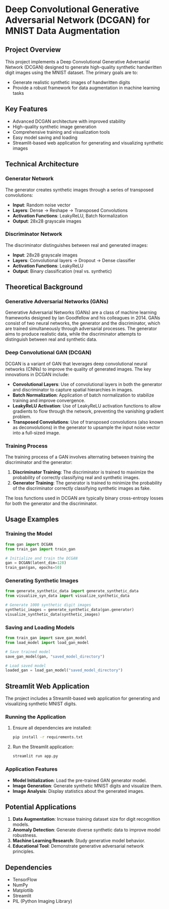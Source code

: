 # Deep Convolutional Generative Adversarial Network (DCGAN) for MNIST Data Augmentation

## Project Overview

This project implements a Deep Convolutional Generative Adversarial Network (DCGAN) designed to generate high-quality synthetic handwritten digit images using the MNIST dataset. The primary goals are to:
- Generate realistic synthetic images of handwritten digits
- Provide a robust framework for data augmentation in machine learning tasks

## Key Features

- Advanced DCGAN architecture with improved stability
- High-quality synthetic image generation
- Comprehensive training and visualization tools
- Easy model saving and loading
- Streamlit-based web application for generating and visualizing synthetic images

## Technical Architecture

### Generator Network
The generator creates synthetic images through a series of transposed convolutions:
- **Input**: Random noise vector
- **Layers**: Dense → Reshape → Transposed Convolutions
- **Activation Functions**: LeakyReLU, Batch Normalization
- **Output**: 28x28 grayscale images

### Discriminator Network
The discriminator distinguishes between real and generated images:
- **Input**: 28x28 grayscale images
- **Layers**: Convolutional layers → Dropout → Dense classifier
- **Activation Functions**: LeakyReLU
- **Output**: Binary classification (real vs. synthetic)

## Theoretical Background

### Generative Adversarial Networks (GANs)
Generative Adversarial Networks (GANs) are a class of machine learning frameworks designed by Ian Goodfellow and his colleagues in 2014. GANs consist of two neural networks, the generator and the discriminator, which are trained simultaneously through adversarial processes. The generator aims to produce realistic data, while the discriminator attempts to distinguish between real and synthetic data.

### Deep Convolutional GAN (DCGAN)
DCGAN is a variant of GAN that leverages deep convolutional neural networks (CNNs) to improve the quality of generated images. The key innovations in DCGAN include:
- **Convolutional Layers**: Use of convolutional layers in both the generator and discriminator to capture spatial hierarchies in images.
- **Batch Normalization**: Application of batch normalization to stabilize training and improve convergence.
- **LeakyReLU Activation**: Use of LeakyReLU activation functions to allow gradients to flow through the network, preventing the vanishing gradient problem.
- **Transposed Convolutions**: Use of transposed convolutions (also known as deconvolutions) in the generator to upsample the input noise vector into a full-sized image.

### Training Process
The training process of a GAN involves alternating between training the discriminator and the generator:
1. **Discriminator Training**: The discriminator is trained to maximize the probability of correctly classifying real and synthetic images.
2. **Generator Training**: The generator is trained to minimize the probability of the discriminator correctly classifying synthetic images as fake.

The loss functions used in DCGAN are typically binary cross-entropy losses for both the generator and the discriminator.

## Usage Examples

### Training the Model
```python
from gan import DCGAN
from train_gan import train_gan

# Initialize and train the DCGAN
gan = DCGAN(latent_dim=128)
train_gan(gan, epochs=50)
```

### Generating Synthetic Images
```python
from generate_synthetic_data import generate_synthetic_data
from visualize_syn_data import visualize_synthetic_data

# Generate 1000 synthetic digit images
synthetic_images = generate_synthetic_data(gan.generator)
visualize_synthetic_data(synthetic_images)
```

### Saving and Loading Models
```python
from train_gan import save_gan_model
from load_model import load_gan_model

# Save trained model
save_gan_model(gan, "saved_model_directory")

# Load saved model
loaded_gan = load_gan_model("saved_model_directory")
```

## Streamlit Web Application

The project includes a Streamlit-based web application for generating and visualizing synthetic MNIST digits.

### Running the Application
1. Ensure all dependencies are installed:
    ```sh
    pip install -r requirements.txt
    ```
2. Run the Streamlit application:
    ```sh
    streamlit run app.py
    ```

### Application Features
- **Model Initialization**: Load the pre-trained GAN generator model.
- **Image Generation**: Generate synthetic MNIST digits and visualize them.
- **Image Analysis**: Display statistics about the generated images.

## Potential Applications

1. **Data Augmentation**: Increase training dataset size for digit recognition models.
2. **Anomaly Detection**: Generate diverse synthetic data to improve model robustness.
3. **Machine Learning Research**: Study generative model behavior.
4. **Educational Tool**: Demonstrate generative adversarial network principles.

## Dependencies

- TensorFlow
- NumPy
- Matplotlib
- Streamlit
- PIL (Python Imaging Library)

